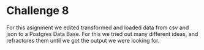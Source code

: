 # Challenge 8
For this asignment we edited transformed and loaded data from csv and json to a Postgres Data Base.
For this we tried out many different ideas, and refractores them until we got the output we were looking for.
